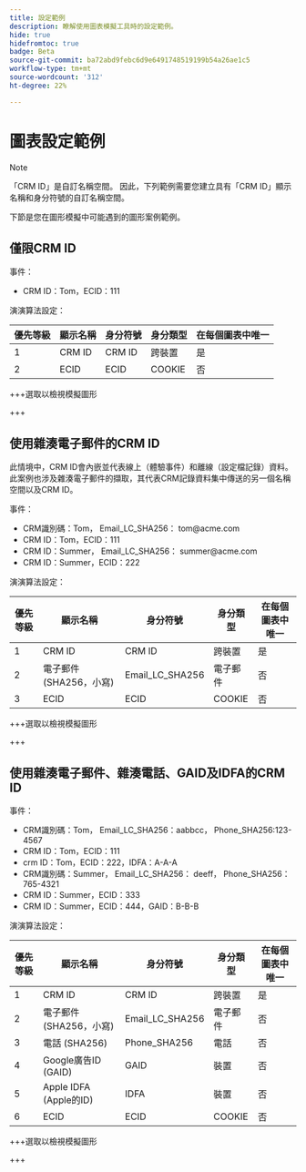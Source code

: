 ```yaml
---
title: 設定範例
description: 瞭解使用圖表模擬工具時的設定範例。
hide: true
hidefromtoc: true
badge: Beta
source-git-commit: ba72abd9febc6d9e6491748519199b54a26ae1c5
workflow-type: tm+mt
source-wordcount: '312'
ht-degree: 22%

---
```


# 圖表設定範例

>[!NOTE]
>
>「CRM ID」是自訂名稱空間。 因此，下列範例需要您建立具有「CRM ID」顯示名稱和身分符號的自訂名稱空間。

下節是您在圖形模擬中可能遇到的圖形案例範例。

## 僅限CRM ID

事件：

* CRM ID：Tom，ECID：111

演演算法設定：

| 優先等級 | 顯示名稱 | 身分符號 | 身分類型 | 在每個圖表中唯一 |
| ---| --- | --- | --- | --- |
| 1 | CRM ID | CRM ID | 跨裝置 | 是 |
| 2 | ECID | ECID | COOKIE | 否 |

+++選取以檢視模擬圖形

+++

## 使用雜湊電子郵件的CRM ID

此情境中，CRM ID會內嵌並代表線上（體驗事件）和離線（設定檔記錄）資料。 此案例也涉及雜湊電子郵件的擷取，其代表CRM記錄資料集中傳送的另一個名稱空間以及CRM ID。

事件：

* CRM識別碼：Tom， Email_LC_SHA256： tom<span>@acme.com
* CRM ID：Tom，ECID：111
* CRM ID：Summer， Email_LC_SHA256： summer<span>@acme.com
* CRM ID：Summer，ECID：222

演演算法設定：

| 優先等級 | 顯示名稱 | 身分符號 | 身分類型 | 在每個圖表中唯一 |
| ---| --- | --- | --- | --- |
| 1 | CRM ID | CRM ID | 跨裝置 | 是 |
| 2 | 電子郵件 (SHA256，小寫) | Email_LC_SHA256 | 電子郵件 | 否 |
| 3 | ECID | ECID | COOKIE | 否 |

+++選取以檢視模擬圖形

+++

## 使用雜湊電子郵件、雜湊電話、GAID及IDFA的CRM ID

事件：

* CRM識別碼：Tom， Email_LC_SHA256：aabbcc， Phone_SHA256:123-4567
* CRM ID：Tom，ECID：111
* crm ID：Tom，ECID：222，IDFA：A-A-A
* CRM識別碼：Summer， Email_LC_SHA256： deeff， Phone_SHA256： 765-4321
* CRM ID：Summer，ECID：333
* CRM ID：Summer，ECID：444，GAID：B-B-B

演演算法設定：

| 優先等級 | 顯示名稱 | 身分符號 | 身分類型 | 在每個圖表中唯一 |
| ---| --- | --- | --- | --- |
| 1 | CRM ID | CRM ID | 跨裝置 | 是 |
| 2 | 電子郵件 (SHA256，小寫) | Email_LC_SHA256 | 電子郵件 | 否 |
| 3 | 電話 (SHA256) | Phone_SHA256 | 電話 | 否 |
| 4 | Google廣告ID (GAID) | GAID | 裝置 | 否 |
| 5 | Apple IDFA (Apple的ID) | IDFA | 裝置 | 否 |
| 6 | ECID | ECID | COOKIE | 否 |

+++選取以檢視模擬圖形

+++